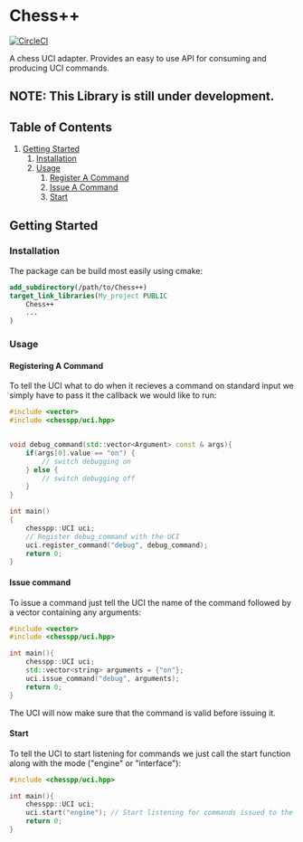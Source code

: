 # Chess++

[![CircleCI](https://circleci.com/gh/The-Pied-Piper/ChessPP.svg?style=svg)](https://circleci.com/gh/The-Pied-Piper/ChessPP)

A chess UCI adapter. Provides an easy to use API for consuming and producing UCI commands.

## NOTE: This Library is still under development.

## Table of Contents
1. [Getting Started](#getting-started)
    1. [Installation](#installation)
    1. [Usage](#usage)
        1. [Register A Command](#register-a-command)
        1. [Issue A Command](#issue-a-command)
        1. [Start](#start)

## Getting Started

### Installation

The package can be build most easily using cmake:

```cmake
add_subdirectory(/path/to/Chess++)
target_link_libraries(My_project PUBLIC
    Chess++
    ...
)
```

### Usage


#### Registering A Command

To tell the UCI what to do when it recieves a command on standard input we simply have to pass it the callback we would like to run:

```c++
#include <vector>
#include <chesspp/uci.hpp>


void debug_command(std::vector<Argument> const & args){
    if(args[0].value == "on") {
        // switch debugging on
    } else {
        // switch debugging off
    }
}

int main()
{
    chesspp::UCI uci;
    // Register debug_command with the UCI
    uci.register_command("debug", debug_command);
    return 0;
}
```

#### Issue command

To issue a command just tell the UCI the name of the command followed by a vector containing any arguments:

```c++
#include <vector>
#include <chesspp/uci.hpp>

int main(){
    chesspp::UCI uci;
    std::vector<string> arguments = {"on"};
    uci.issue_command("debug", arguments);
    return 0;
}
```

The UCI will now make sure that the command is valid before issuing it.

#### Start

To tell the UCI to start listening for commands we just call the start function along with the mode ("engine" or "interface"):

```c++
#include <chesspp/uci.hpp>

int main(){
    chesspp::UCI uci;
    uci.start("engine"); // Start listening for commands issued to the engine from the interface
    return 0;
}


